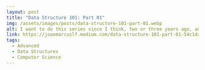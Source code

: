 ```yaml
---
layout: post
title: "Data Structure 101: Part 01"
img: /assets/images/posts/data-structure-101-part-01.webp
alt: I want to do this series since I think, two or three years ago, and my motivation was that after some time working with several people, each with their level of computer science depth knowledge. I’ve…
link: https://joaomarcuslf.medium.com/data-structure-101-part-01-54c1daed073b
tags:
  - Advanced
  - Data Structures
  - Computer Science
---
```

